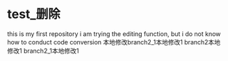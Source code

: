 # test_删除
this is my first repository
i am trying the editing function, but i do not know how to conduct code conversion
本地修改branch2_1本地修改1
branch2本地修改1
branch2_1本地修改1